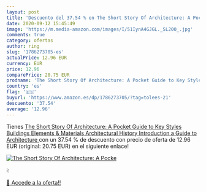 ```yaml
---
layout: post
title: 'Descuento del 37.54 % en The Short Story Of Architecture: A Pocke'
date: 2020-09-12 15:45:49
image: 'https://m.media-amazon.com/images/I/51IynA4GJGL._SL200_.jpg'
comments: true
category: ofertas
author: ring
slug: '1786273705-es'
actualPrice: 12.96 EUR
currency: EUR
price: 12.96
comparePrice: 20.75 EUR
prodname: 'The Short Story Of Architecture: A Pocket Guide to Key Styles  Buildings  Elements & Materials  Architectural History Introduction  a Guide to Architecture '
country: 'es'
flag: '🇪🇸'
buyurl: 'https://www.amazon.es/dp/1786273705/?tag=tolees-21'
descuento: '37.54'
average: '12.96'
---
```


Tienes [The Short Story Of Architecture: A Pocket Guide to Key Styles  Buildings  Elements & Materials  Architectural History Introduction  a Guide to Architecture ](https://www.amazon.es/dp/1786273705/?tag=tolees-21) con un 37.54 % de descuento con precio de oferta de 12.96 EUR (original: 20.75 EUR) en el siguiente enlace!

[![The Short Story Of Architecture: A Pocke](https://m.media-amazon.com/images/I/51IynA4GJGL._SL200_.jpg)](https://www.amazon.es/dp/1786273705/?tag=tolees-21)

ℹ️:


[🛒 Accede a la oferta!!](https://www.amazon.es/dp/1786273705/?tag=tolees-21)
